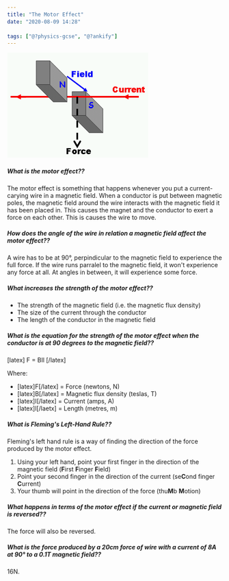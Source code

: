```yaml
---
title: "The Motor Effect"
date: "2020-08-09 14:28"

tags: ["@?physics-gcse", "@?ankify"]
---
```


![A diagram showing the motor effect](attachments/the-motor-effect.png)

##### What is the motor effect??
The motor effect is something that happens whenever you put a current-carying wire in a magnetic field. When a conductor is put between magnetic poles, the magnetic field around the wire interacts with the magnetic field it has been placed in. This causes the magnet and the conductor to exert a force on each other. This is causes the wire to move.

##### How does the angle of the wire in relation a magnetic field affect the motor effect??
A wire has to be at 90°, perpindicular to the magnetic field to experience the full force. If the wire runs parralel to the magnetic field, it won't experience any force at all. At angles in between, it will experience some force.

##### What increases the strength of the motor effect??
* The strength of the magnetic field (i.e. the magnetic flux density)
* The size of the current through the conductor
* The length of the conductor in the magnetic field

##### What is the equation for the strength of the motor effect when the conductor is at 90 degrees to the magnetic field??
[latex]
F = BIl
[/latex]

Where:
* [latex]F[/latex] = Force (newtons, N)
* [latex]B[/latex] = Magnetic flux density (teslas, T)
* [latex]I[/latex] = Current (amps, A)
* [latex]l[/laetx] = Length (metres, m)

##### What is Fleming's Left-Hand Rule??
Fleming's left hand rule is a way of finding the direction of the force produced by the motor effect.

1. Using your left hand, point your first finger in the direction of the magnetic field (**F**irst **F**inger **F**ield)
2. Point your second finger in the direction of the current (se**C**ond finger **C**urrent)
3. Your thumb will point in the direction of the force (thu**M**b **M**otion)

##### What happens in terms of the motor effect if the current or magnetic field is reversed??
The force will also be reversed.

##### What is the force produced by a 20cm force of wire with a current of 8A at 90° to a 0.1T magnetic field??
16N.
